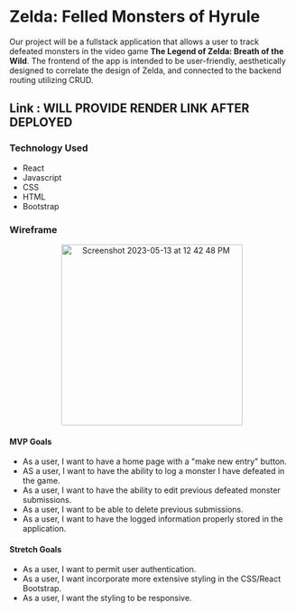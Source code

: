 # Zelda: Felled Monsters of Hyrule
Our project will be a fullstack application that allows a user to track defeated monsters in the video game **The Legend of Zelda: Breath of the Wild**. The frontend of the app is intended to be user-friendly, aesthetically designed to correlate the design of Zelda, and connected to the backend routing utilizing CRUD.
## Link : WILL PROVIDE RENDER LINK AFTER DEPLOYED
### **Technology Used**
- React
- Javascript
- CSS
- HTML
- Bootstrap
### **Wireframe**
<p align="center"><img width="321" alt="Screenshot 2023-05-13 at 12 42 48 PM" src="https://github.com/sk1264/project-3-frontend/assets/123710081/ed58e0cc-8885-4e73-8ee9-f31c3b8b00be"></center>

#### MVP Goals
* As a user, I want to have a home page with a "make new entry" button.
* AS a user, I want to have the ability to log a monster I have defeated in the game.
* As a user, I want to have the ability to edit previous defeated monster submissions.
* As a user, I want to be able to delete previous submissions.
* As a user, I want to have the logged information properly stored in the application.
#### Stretch Goals
* As a user, I want to permit user authentication.
* As a user, I want incorporate more extensive styling in the CSS/React Bootstrap.
* As a user, I want the styling to be responsive.
